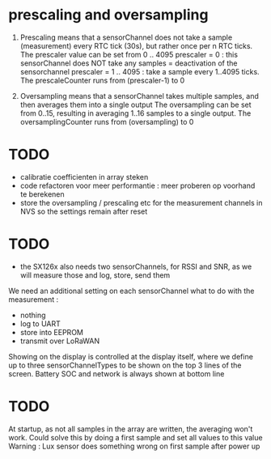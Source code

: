 # prescaling and oversampling

1. Prescaling means that a sensorChannel does not take a sample (measurement) every RTC tick (30s), but rather once per n RTC ticks.
The prescaler value can be set from 0 .. 4095
    prescaler = 0 : this sensorChannel does NOT take any samples = deactivation of the sensorchannel
    prescaler = 1 .. 4095 : take a sample every 1..4095 ticks. The prescaleCounter runs from (prescaler-1) to 0

2. Oversampling means that a sensorChannel takes multiple samples, and then averages them into a single output
The oversampling can be set from 0..15, resulting in averaging 1..16 samples to a single output.
The oversamplingCounter runs from (oversampling) to 0


# TODO

* calibratie coefficienten in array steken
* code refactoren voor meer performantie : meer proberen op voorhand te berekenen
* store the oversampling / prescaling etc for the measurement channels in NVS so the settings remain after reset

# TODO
* the SX126x also needs two sensorChannels, for RSSI and SNR, as we will measure those and log, store, send them

We need an additional setting on each sensorChannel what to do with the measurement :
* nothing
* log to UART
* store into EEPROM
* transmit over LoRaWAN

Showing on the display is controlled at the display itself, where we define up to three sensorChannelTypes to be shown on the top 3 lines of the screen. Battery SOC and network is always shown at bottom line

# TODO
At startup, as not all samples in the array are written, the averaging won't work. Could solve this by doing a first sample and set all values to this value
Warning : Lux sensor does something wrong on first sample after power up